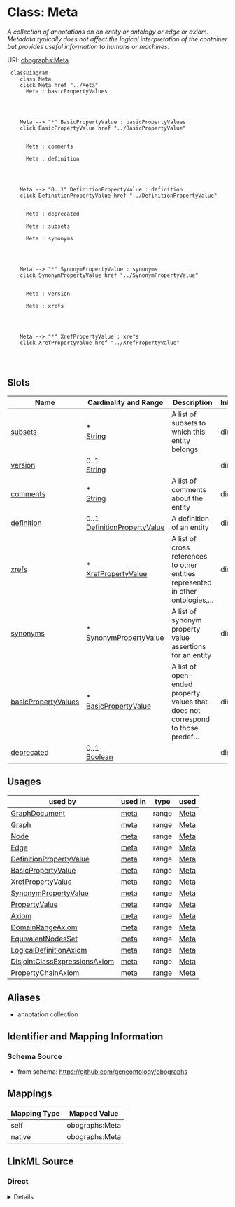 

# Class: Meta


_A collection of annotations on an entity or ontology or edge or axiom. Metadata typically does not affect the logical interpretation of the container but provides useful information to humans or machines._





URI: [obographs:Meta](https://github.com/geneontology/obographs/Meta)






```mermaid
 classDiagram
    class Meta
    click Meta href "../Meta"
      Meta : basicPropertyValues
        
          
    
    
    Meta --> "*" BasicPropertyValue : basicPropertyValues
    click BasicPropertyValue href "../BasicPropertyValue"

        
      Meta : comments
        
      Meta : definition
        
          
    
    
    Meta --> "0..1" DefinitionPropertyValue : definition
    click DefinitionPropertyValue href "../DefinitionPropertyValue"

        
      Meta : deprecated
        
      Meta : subsets
        
      Meta : synonyms
        
          
    
    
    Meta --> "*" SynonymPropertyValue : synonyms
    click SynonymPropertyValue href "../SynonymPropertyValue"

        
      Meta : version
        
      Meta : xrefs
        
          
    
    
    Meta --> "*" XrefPropertyValue : xrefs
    click XrefPropertyValue href "../XrefPropertyValue"

        
      
```




<!-- no inheritance hierarchy -->


## Slots

| Name | Cardinality and Range | Description | Inheritance |
| ---  | --- | --- | --- |
| [subsets](subsets.md) | * <br/> [String](String.md) | A list of subsets to which this entity belongs | direct |
| [version](version.md) | 0..1 <br/> [String](String.md) |  | direct |
| [comments](comments.md) | * <br/> [String](String.md) | A list of comments about the entity | direct |
| [definition](definition.md) | 0..1 <br/> [DefinitionPropertyValue](DefinitionPropertyValue.md) | A definition of an entity | direct |
| [xrefs](xrefs.md) | * <br/> [XrefPropertyValue](XrefPropertyValue.md) | A list of cross references to other entities represented in other ontologies,... | direct |
| [synonyms](synonyms.md) | * <br/> [SynonymPropertyValue](SynonymPropertyValue.md) | A list of synonym property value assertions for an entity | direct |
| [basicPropertyValues](basicPropertyValues.md) | * <br/> [BasicPropertyValue](BasicPropertyValue.md) | A list of open-ended property values that does not correspond to those predef... | direct |
| [deprecated](deprecated.md) | 0..1 <br/> [Boolean](Boolean.md) |  | direct |





## Usages

| used by | used in | type | used |
| ---  | --- | --- | --- |
| [GraphDocument](GraphDocument.md) | [meta](meta.md) | range | [Meta](Meta.md) |
| [Graph](Graph.md) | [meta](meta.md) | range | [Meta](Meta.md) |
| [Node](Node.md) | [meta](meta.md) | range | [Meta](Meta.md) |
| [Edge](Edge.md) | [meta](meta.md) | range | [Meta](Meta.md) |
| [DefinitionPropertyValue](DefinitionPropertyValue.md) | [meta](meta.md) | range | [Meta](Meta.md) |
| [BasicPropertyValue](BasicPropertyValue.md) | [meta](meta.md) | range | [Meta](Meta.md) |
| [XrefPropertyValue](XrefPropertyValue.md) | [meta](meta.md) | range | [Meta](Meta.md) |
| [SynonymPropertyValue](SynonymPropertyValue.md) | [meta](meta.md) | range | [Meta](Meta.md) |
| [PropertyValue](PropertyValue.md) | [meta](meta.md) | range | [Meta](Meta.md) |
| [Axiom](Axiom.md) | [meta](meta.md) | range | [Meta](Meta.md) |
| [DomainRangeAxiom](DomainRangeAxiom.md) | [meta](meta.md) | range | [Meta](Meta.md) |
| [EquivalentNodesSet](EquivalentNodesSet.md) | [meta](meta.md) | range | [Meta](Meta.md) |
| [LogicalDefinitionAxiom](LogicalDefinitionAxiom.md) | [meta](meta.md) | range | [Meta](Meta.md) |
| [DisjointClassExpressionsAxiom](DisjointClassExpressionsAxiom.md) | [meta](meta.md) | range | [Meta](Meta.md) |
| [PropertyChainAxiom](PropertyChainAxiom.md) | [meta](meta.md) | range | [Meta](Meta.md) |




## Aliases


* annotation collection



## Identifier and Mapping Information







### Schema Source


* from schema: https://github.com/geneontology/obographs




## Mappings

| Mapping Type | Mapped Value |
| ---  | ---  |
| self | obographs:Meta |
| native | obographs:Meta |







## LinkML Source

<!-- TODO: investigate https://stackoverflow.com/questions/37606292/how-to-create-tabbed-code-blocks-in-mkdocs-or-sphinx -->

### Direct

<details>
```yaml
name: Meta
description: A collection of annotations on an entity or ontology or edge or axiom.
  Metadata typically does not affect the logical interpretation of the container but
  provides useful information to humans or machines.
from_schema: https://github.com/geneontology/obographs
aliases:
- annotation collection
slots:
- subsets
- version
- comments
- definition
- xrefs
- synonyms
- basicPropertyValues
- deprecated
slot_usage:
  xrefs:
    name: xrefs
    domain_of:
    - Meta
    - PropertyValue
    range: XrefPropertyValue
    multivalued: true

```
</details>

### Induced

<details>
```yaml
name: Meta
description: A collection of annotations on an entity or ontology or edge or axiom.
  Metadata typically does not affect the logical interpretation of the container but
  provides useful information to humans or machines.
from_schema: https://github.com/geneontology/obographs
aliases:
- annotation collection
slot_usage:
  xrefs:
    name: xrefs
    domain_of:
    - Meta
    - PropertyValue
    range: XrefPropertyValue
    multivalued: true
attributes:
  subsets:
    name: subsets
    description: A list of subsets to which this entity belongs
    from_schema: https://github.com/geneontology/obographs
    rank: 1000
    slot_uri: oio:inSubset
    alias: subsets
    owner: Meta
    domain_of:
    - Meta
    range: string
    multivalued: true
  version:
    name: version
    from_schema: https://github.com/geneontology/obographs
    rank: 1000
    slot_uri: owl:versionInfo
    alias: version
    owner: Meta
    domain_of:
    - Meta
    range: string
  comments:
    name: comments
    description: A list of comments about the entity
    comments:
    - for historic reasons obo format only supports a single comment per entity. This
      limitation is not carried over here, but users should be aware that multiple
      comments will not be supported in converting back to obo format.
    from_schema: https://github.com/geneontology/obographs
    rank: 1000
    slot_uri: rdfs:comment
    alias: comments
    owner: Meta
    domain_of:
    - Meta
    range: string
    multivalued: true
  definition:
    name: definition
    description: A definition of an entity
    from_schema: https://github.com/geneontology/obographs
    rank: 1000
    slot_uri: IAO:0000115
    alias: definition
    owner: Meta
    domain_of:
    - Meta
    range: DefinitionPropertyValue
  xrefs:
    name: xrefs
    description: A list of cross references to other entities represented in other
      ontologies, vocabularies, databases, or websites. The semantics of xrefs are
      intentionally weak, and most closely align with rdfs:seeAlso
    from_schema: https://github.com/geneontology/obographs
    rank: 1000
    alias: xrefs
    owner: Meta
    domain_of:
    - Meta
    - PropertyValue
    range: XrefPropertyValue
    multivalued: true
  synonyms:
    name: synonyms
    description: A list of synonym property value assertions for an entity
    from_schema: https://github.com/geneontology/obographs
    rank: 1000
    alias: synonyms
    owner: Meta
    domain_of:
    - Meta
    range: SynonymPropertyValue
    multivalued: true
  basicPropertyValues:
    name: basicPropertyValues
    description: A list of open-ended property values that does not correspond to
      those predefined in this standard, i.e xref, synonyms, definition
    from_schema: https://github.com/geneontology/obographs
    rank: 1000
    alias: basicPropertyValues
    owner: Meta
    domain_of:
    - Meta
    range: BasicPropertyValue
    multivalued: true
  deprecated:
    name: deprecated
    from_schema: https://github.com/geneontology/obographs
    rank: 1000
    slot_uri: owl:deprecated
    alias: deprecated
    owner: Meta
    domain_of:
    - Meta
    range: boolean

```
</details>